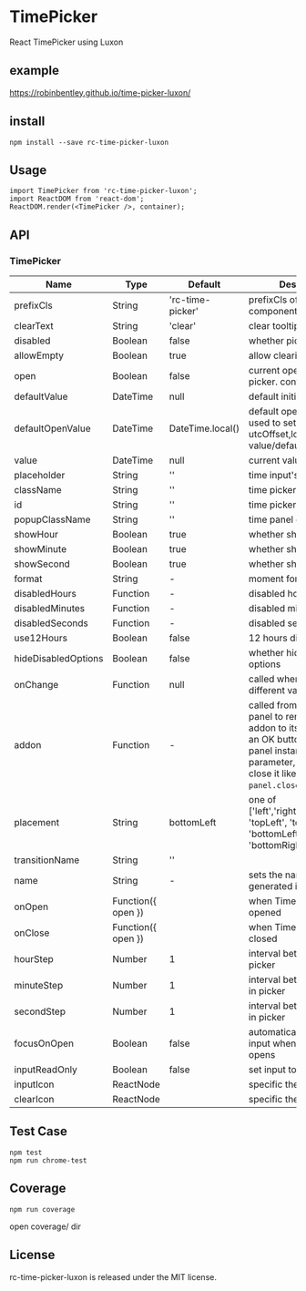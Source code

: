 # TimePicker

React TimePicker using Luxon


example
--------

https://robinbentley.github.io/time-picker-luxon/

install
-------

```
npm install --save rc-time-picker-luxon
```

Usage
-----

```
import TimePicker from 'rc-time-picker-luxon';
import ReactDOM from 'react-dom';
ReactDOM.render(<TimePicker />, container);
```

API
---

### TimePicker

| Name                    | Type                              | Default | Description |
|-------------------------|-----------------------------------|---------|-------------|
| prefixCls               | String                            | 'rc-time-picker' | prefixCls of this component |
| clearText               | String                            | 'clear' | clear tooltip of icon |
| disabled                | Boolean                           | false   | whether picker is disabled |
| allowEmpty              | Boolean                           | true | allow clearing text |
| open                    | Boolean                           | false | current open state of picker. controlled prop |
| defaultValue            | DateTime                            | null | default initial value |
| defaultOpenValue        | DateTime                            | DateTime.local() | default open panel value, used to set utcOffset,locale if value/defaultValue absent |
| value                   | DateTime                            | null | current value |
| placeholder             | String                            | '' | time input's placeholder |
| className               | String                            | '' | time picker className |
| id                      | String                            | '' | time picker id |
| popupClassName          | String                            | '' | time panel className |
| showHour                | Boolean                           | true | whether show hour | |
| showMinute              | Boolean                           | true | whether show minute |
| showSecond              | Boolean                           | true | whether show second |
| format                  | String                            | - | moment format |
| disabledHours           | Function                          | - | disabled hour options |
| disabledMinutes         | Function                          | - | disabled minute options |
| disabledSeconds         | Function                          | - | disabled second options |
| use12Hours              | Boolean                           | false | 12 hours display mode |
| hideDisabledOptions     | Boolean                           | false | whether hide disabled options |
| onChange                | Function                          | null | called when select a different value |
| addon                   | Function                          | - | called from timepicker panel to render some addon to its bottom, like an OK button. Receives panel instance as parameter, to be able to close it like `panel.close()`.|
| placement               | String                            | bottomLeft | one of ['left','right','top','bottom', 'topLeft', 'topRight', 'bottomLeft', 'bottomRight'] |
| transitionName          | String                            | ''  |  |
| name                    | String                            | - | sets the name of the generated input |
| onOpen                  | Function({ open })                |   | when TimePicker panel is opened      |
| onClose                 | Function({ open })                |   | when TimePicker panel is closed      |
| hourStep                | Number                            | 1 | interval between hours in picker  |
| minuteStep              | Number                            | 1 | interval between minutes in picker  |
| secondStep              | Number                            | 1 | interval between seconds in picker  |
| focusOnOpen             | Boolean                           | false | automatically focus the input when the picker opens |
| inputReadOnly             | Boolean                           | false | set input to read only |
| inputIcon             | ReactNode                           |  | specific the select icon. |
| clearIcon             | ReactNode                           |  | specific the clear icon. |

## Test Case

```
npm test
npm run chrome-test
```

## Coverage

```
npm run coverage
```

open coverage/ dir

License
-------

rc-time-picker-luxon is released under the MIT license.
